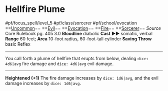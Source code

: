 # Hellfire Plume
#pf/focus_spell/level_5 #pf/class/sorcerer #pf/school/evocation 
==[Uncommon](../../../Traits/Uncommon.md)== ==[Evil](../../../Traits/Evil.md)== ==[Evocation](../../../Traits/Evocation.md)== ==[Fire](../../../Traits/Fire.md)== ==[Sorcerer](../../../Traits/Sorcerer.md)==
*Source* Core Rulebook pg. 405 3.0
**Bloodline** diabolic
**Cast** ►► somatic, verbal
**Range** 60 feet; **Area** 10-foot radius, 60-foot-tall cylinder
**Saving Throw** basic Reflex

---
You call forth a plume of hellfire that erupts from below, dealing `dice: 4d6|avg` fire damage and `dice: 4d6|avg` evil damage.

<hr>

**Heightened (+1)** The fire damage increases by `dice: 1d6|avg`, and the evil damage increases by `dice: 1d6|avg`.